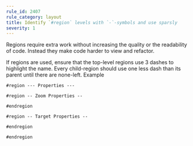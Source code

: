 ```yaml
---
rule_id: 2407
rule_category: layout
title: Identify `#region` levels with `-`-symbols and use sparsly
severity: 1
---
```

Regions require extra work without increasing the quality or the readability of code. Instead they make code harder to view and refactor.

If regions are used, ensure that the top-level regions use 3 dashes to highlight the name. Every child-region should use one less dash than its parent until there are none-left. Example

`#region --- Properties ---`

`#region -- Zoom Properties --`

`#endregion`

`#region -- Target Properties --`

`#endregion`

`#endregion`

